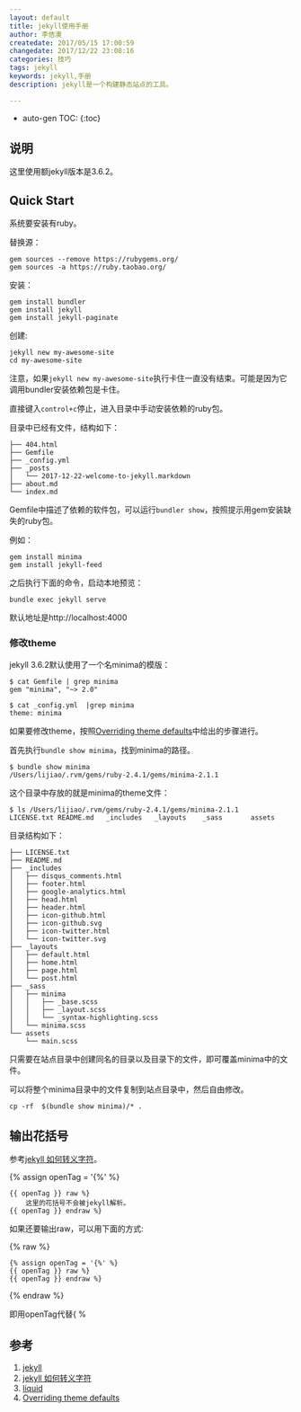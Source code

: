 ```yaml
---
layout: default
title: jekyll使用手册
author: 李佶澳
createdate: 2017/05/15 17:00:59
changedate: 2017/12/22 23:08:16
categories: 技巧
tags: jekyll
keywords: jekyll,手册
description: jekyll是一个构建静态站点的工具。

---
```


* auto-gen TOC:
{:toc}

## 说明

这里使用额jekyll版本是3.6.2。

## Quick Start 

系统要安装有ruby。

替换源：

	gem sources --remove https://rubygems.org/
	gem sources -a https://ruby.taobao.org/

安装：

	gem install bundler
	gem install jekyll
	gem install jekyll-paginate

创建:

	jekyll new my-awesome-site
	cd my-awesome-site

注意，如果`jekyll new my-awesome-site`执行卡住一直没有结束。可能是因为它调用bundler安装依赖包是卡住。

直接键入`control+c`停止，进入目录中手动安装依赖的ruby包。

目录中已经有文件，结构如下：

	├── 404.html
	├── Gemfile
	├── _config.yml
	├── _posts
	│   └── 2017-12-22-welcome-to-jekyll.markdown
	├── about.md
	└── index.md

Gemfile中描述了依赖的软件包，可以运行`bundler show`，按照提示用gem安装缺失的ruby包。

例如：

	gem install minima
	gem install jekyll-feed

之后执行下面的命令，启动本地预览：

	bundle exec jekyll serve

默认地址是http://localhost:4000 

### 修改theme

jekyll 3.6.2默认使用了一个名minima的模版：

	$ cat Gemfile | grep minima
	gem "minima", "~> 2.0"
	
	$ cat _config.yml  |grep minima
	theme: minima

如果要修改theme，按照[Overriding theme defaults][4]中给出的步骤进行。

首先执行`bundle show minima`，找到minima的路径。

	$ bundle show minima
	/Users/lijiao/.rvm/gems/ruby-2.4.1/gems/minima-2.1.1

这个目录中存放的就是minima的theme文件：

	$ ls /Users/lijiao/.rvm/gems/ruby-2.4.1/gems/minima-2.1.1
	LICENSE.txt README.md   _includes   _layouts    _sass       assets

目录结构如下：

	├── LICENSE.txt
	├── README.md
	├── _includes
	│   ├── disqus_comments.html
	│   ├── footer.html
	│   ├── google-analytics.html
	│   ├── head.html
	│   ├── header.html
	│   ├── icon-github.html
	│   ├── icon-github.svg
	│   ├── icon-twitter.html
	│   └── icon-twitter.svg
	├── _layouts
	│   ├── default.html
	│   ├── home.html
	│   ├── page.html
	│   └── post.html
	├── _sass
	│   ├── minima
	│   │   ├── _base.scss
	│   │   ├── _layout.scss
	│   │   └── _syntax-highlighting.scss
	│   └── minima.scss
	└── assets
	    └── main.scss

只需要在站点目录中创建同名的目录以及目录下的文件，即可覆盖minima中的文件。

可以将整个minima目录中的文件复制到站点目录中，然后自由修改。

	cp -rf  $(bundle show minima)/* .

## 输出花括号

参考[jekyll 如何转义字符][2]。

{% assign openTag = '{%' %} 

	{{ openTag }} raw %}
		这里的花括号不会被jekyll解析。
	{{ openTag }} endraw %}

如果还要输出raw，可以用下面的方式:

{% raw %}

	{% assign openTag = '{%' %} 
	{{ openTag }} raw %} 
	{{ openTag }} endraw %}
	
{% endraw %}

即用openTag代替\{ %

## 参考

1. [jekyll][1]
2. [jekyll 如何转义字符][2]
3. [liquid][3]
4. [Overriding theme defaults][4]

[1]: http://jekyll.com.cn/ "jekyll"
[2]: http://www.cnblogs.com/OceanHeaven/p/6959669.html  "jekyll 如何转义字符"
[3]: https://github.com/Shopify/liquid/wiki "liquid"
[4]: https://jekyllrb.com/docs/themes/#overriding-theme-defaults "Overriding theme defaults"
